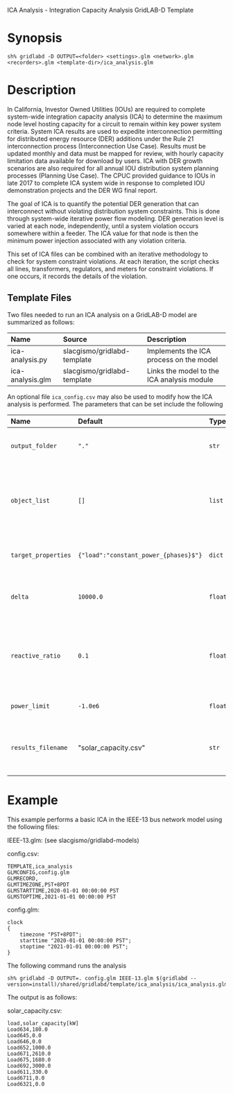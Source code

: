 ICA Analysis - Integration Capacity Analysis GridLAB-D Template

# Synopsis

~~~
sh% gridlabd -D OUTPUT=<folder> <settings>.glm <network>.glm <recorders>.glm <template-dir>/ica_analysis.glm
~~~

# Description

In California, Investor Owned Utilities (IOUs) are required to complete system-wide integration capacity analysis (ICA) to determine the maximum node level hosting capacity for a circuit to remain within key power system criteria. System ICA results are used to expedite interconnection permitting for distributed energy resource (DER) additions under the Rule 21 interconnection process (Interconnection Use Case). Results must be updated monthly and data must be mapped for review, with hourly capacity limitation data available for download by users. ICA with DER growth scenarios are also required for all annual IOU distribution system planning processes (Planning Use Case). The CPUC provided guidance to IOUs in late 2017 to complete ICA system wide in response to completed IOU demonstration projects and the DER WG final report.

The goal of ICA is to quantify the potential DER generation that can interconnect without violating distribution system constraints. This is done through system-wide iterative power flow modeling. DER generation level is varied at each node, independently, until a system violation occurs somewhere within a feeder. The ICA value for that node is then the minimum power injection associated with any violation criteria.

This set of ICA files can be combined with an iterative methodology to check for system constraint violations. At each iteration, the script checks all lines, transformers, regulators, and meters for constraint violations. If one occurs, it records the details of the violation.

## Template Files

Two files needed to run an ICA analysis on a GridLAB-D model are summarized as follows:

| Name | Source | Description |
| :--- | :----- | :---------- |
| ica-analysis.py  | slacgismo/gridlabd-template | Implements the ICA process on the model 
| ica-analysis.glm | slacgismo/gridlabd-template | Links the model to the ICA analysis module

An optional file `ica_config.csv` may also be used to modify how the ICA analysis is performed.  The parameters that can be set include the following

| Name | Default | Type | Description |
| :--- | :------ | :--- | :-----------|
| `output_folder` | `"."` | `str` | Folder in which output files are stored
| `object_list` | `[]` | `list` | List of load of object names to consider ([] means search for all of class "load")
| `target_properties` | `{"load":"constant_power_{phases}$"}` | `dict` | Target properties to consider in object list
| `delta` | `10000.0` | `float` | Power delta to apply when exploring limits (W)
| `reactive_ratio` | `0.1` | `float`  | Reactive power ratio to use when considering property with zero basis
| `power_limit` | `-1.0e6` | `float` | Minimum power to attempt (W)
| `results_filename` | "solar_capacity.csv" | `str` | File name to use when storing result of analysis

# Example

This example performs a basic ICA in the IEEE-13 bus network model using the following files:

IEEE-13.glm: (see slacgismo/gridlabd-models)

config.csv:

~~~
TEMPLATE,ica_analysis
GLMCONFIG,config.glm
GLMRECORD,
GLMTIMEZONE,PST+8PDT
GLMSTARTTIME,2020-01-01 00:00:00 PST
GLMSTOPTIME,2021-01-01 00:00:00 PST
~~~

config.glm:

~~~
clock 
{
	timezone "PST+8PDT";
	starttime "2020-01-01 00:00:00 PST";
	stoptime "2021-01-01 00:00:00 PST";
}
~~~

The following command runs the analysis

~~~
sh% gridlabd -D OUTPUT=. config.glm IEEE-13.glm $(gridlabd --version=install)/shared/gridlabd/template/ica_analysis/ica_analysis.glm
~~~

The output is as follows:

solar_capacity.csv:
~~~
load,solar_capacity[kW]
Load634,180.0
Load645,0.0
Load646,0.0
Load652,1000.0
Load671,2610.0
Load675,1680.0
Load692,3000.0
Load611,330.0
Load6711,0.0
Load6321,0.0
~~~